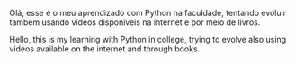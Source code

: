 Olá, esse é o meu aprendizado com Python na faculdade, tentando evoluir também usando vídeos disponíveis na internet e por meio de livros.

Hello, this is my learning with Python in college, trying to evolve also using videos available on the internet and through books.
